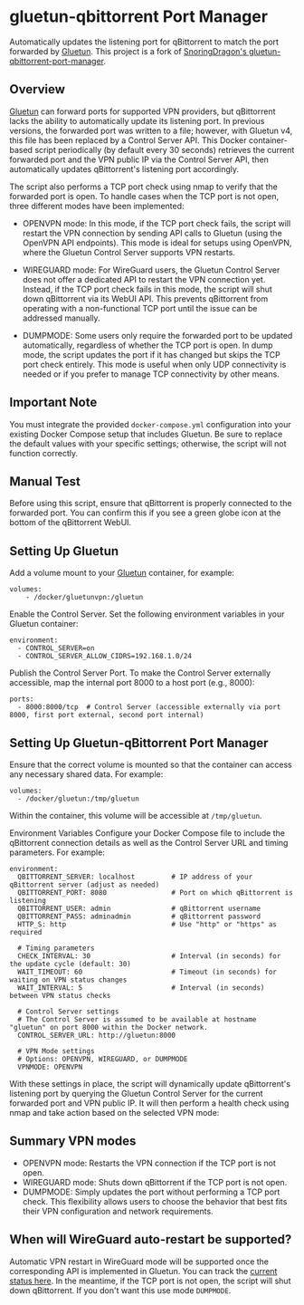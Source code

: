 # gluetun-qbittorrent Port Manager
Automatically updates the listening port for qBittorrent to match the port forwarded by [Gluetun](https://github.com/qdm12/gluetun/). This project is a fork of [SnoringDragon's gluetun-qbittorrent-port-manager](https://github.com/SnoringDragon/gluetun-qbittorrent-port-manager).

## Overview
[Gluetun](https://github.com/qdm12/gluetun/)  can forward ports for supported VPN providers, but qBittorrent lacks the ability to automatically update its listening port. In previous versions, the forwarded port was written to a file; however, with Gluetun v4, this file has been replaced by a Control Server API. This Docker container-based script periodically (by default every 30 seconds) retrieves the current forwarded port and the VPN public IP via the Control Server API, then automatically updates qBittorrent's listening port accordingly. 

The script also performs a TCP port check using nmap to verify that the forwarded port is open. To handle cases when the TCP port is not open, three different modes have been implemented:

- OPENVPN mode:
In this mode, if the TCP port check fails, the script will restart the VPN connection by sending API calls to Gluetun (using the OpenVPN API endpoints). This mode is ideal for setups using OpenVPN, where the Gluetun Control Server supports VPN restarts.

- WIREGUARD mode:
For WireGuard users, the Gluetun Control Server does not offer a dedicated API to restart the VPN connection yet. Instead, if the TCP port check fails in this mode, the script will shut down qBittorrent via its WebUI API. This prevents qBittorrent from operating with a non-functional TCP port until the issue can be addressed manually.

- DUMPMODE:
Some users only require the forwarded port to be updated automatically, regardless of whether the TCP port is open. In dump mode, the script updates the port if it has changed but skips the TCP port check entirely. This mode is useful when only UDP connectivity is needed or if you prefer to manage TCP connectivity by other means.

## Important Note
You must integrate the provided `docker-compose.yml` configuration into your existing Docker Compose setup that includes Gluetun. Be sure to replace the default values with your specific settings; otherwise, the script will not function correctly.

## Manual Test
Before using this script, ensure that qBittorrent is properly connected to the forwarded port. You can confirm this if you see a green globe icon at the bottom of the qBittorrent WebUI.

##  Setting Up Gluetun
Add a volume mount to your [Gluetun](https://github.com/qdm12/gluetun/) container, for example:
```
volumes:
    - /docker/gluetunvpn:/gluetun
```
Enable the Control Server. Set the following environment variables in your Gluetun container:
```
environment:
  - CONTROL_SERVER=on
  - CONTROL_SERVER_ALLOW_CIDRS=192.168.1.0/24
```
Publish the Control Server Port. To make the Control Server externally accessible, map the internal port 8000 to a host port (e.g., 8000):
```
ports:
  - 8000:8000/tcp  # Control Server (accessible externally via port 8000, first port external, second port internal)
```

## Setting Up Gluetun-qBittorrent Port Manager
Ensure that the correct volume is mounted so that the container can access any necessary shared data. For example:
```
volumes:
  - /docker/gluetun:/tmp/gluetun
```
Within the container, this volume will be accessible at `/tmp/gluetun`.

Environment Variables
Configure your Docker Compose file to include the qBittorrent connection details as well as the Control Server URL and timing parameters. For example:
```
environment:
  QBITTORRENT_SERVER: localhost         # IP address of your qBittorrent server (adjust as needed)
  QBITTORRENT_PORT: 8080                # Port on which qBittorrent is listening
  QBITTORRENT_USER: admin               # qBittorrent username
  QBITTORRENT_PASS: adminadmin          # qBittorrent password
  HTTP_S: http                          # Use "http" or "https" as required

  # Timing parameters
  CHECK_INTERVAL: 30                    # Interval (in seconds) for the update cycle (default: 30)
  WAIT_TIMEOUT: 60                      # Timeout (in seconds) for waiting on VPN status changes
  WAIT_INTERVAL: 5                      # Interval (in seconds) between VPN status checks

  # Control Server settings
  # The Control Server is assumed to be available at hostname "gluetun" on port 8000 within the Docker network.
  CONTROL_SERVER_URL: http://gluetun:8000

  # VPN Mode settings
  # Options: OPENVPN, WIREGUARD, or DUMPMODE
  VPNMODE: OPENVPN
```
With these settings in place, the script will dynamically update qBittorrent's listening port by querying the Gluetun Control Server for the current forwarded port and VPN public IP. It will then perform a health check using nmap and take action based on the selected VPN mode:

## Summary VPN modes
- OPENVPN mode: Restarts the VPN connection if the TCP port is not open.
- WIREGUARD mode: Shuts down qBittorrent if the TCP port is not open.
- DUMPMODE: Simply updates the port without performing a TCP port check.
This flexibility allows users to choose the behavior that best fits their VPN configuration and network requirements.


## When will WireGuard auto-restart be supported?

Automatic VPN restart in WireGuard mode will be supported once the corresponding API is implemented in Gluetun. You can track the [current status here](https://github.com/qdm12/gluetun/issues/1113#issue-1345565765). In the meantime, if the TCP port is not open, the script will shut down qBittorrent. If you don't want this use mode `DUMPMODE`.